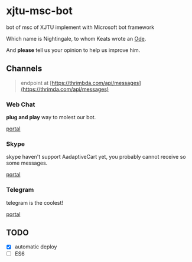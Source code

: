# xjtu-msc-bot
bot of msc of XJTU implement with Microsoft bot framework

Which name is Nightingale, to whom Keats wrote an [Ode](https://www.youtube.com/watch?v=TdphtMWjies).

And **please** tell us your opinion to help us improve him.


## Channels

> endpoint at [https://thrimbda.com/api/messages](https://thrimda.com/api/messages)

### Web Chat

**plug and play** way to molest our bot.

[portal](https://webchat.botframework.com/embed/xjtu_msc?s=Nkva-IHluWI.cwA.sEY.DLwERdyPJBDKnM4luIi25beYCOmto_Pc_2UYCpyNuZM)

### Skype

skype haven't support AadaptiveCart yet, you probably cannot receive so some messages.

[portal](https://join.skype.com/bot/dc24f86e-7407-4f00-810a-730fd411cfa1)

### Telegram

telegram is the coolest!

[portal](https://telegram.me/nightingale_xjtu_bot)

## TODO
- [x] automatic deploy
- [ ] ES6